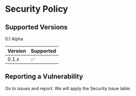 # Security Policy

## Supported Versions
0.1 Alpha

| Version | Supported          |
| ------- | ------------------ |
| 0.1.x   | :white_check_mark: |


## Reporting a Vulnerability
Go to issues and report. We will apply the Security Issue lable. 
